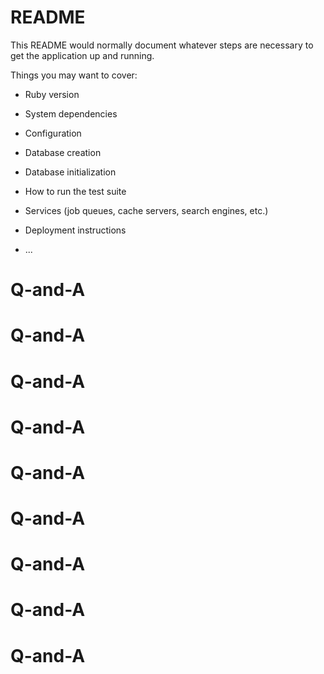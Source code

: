 # README

This README would normally document whatever steps are necessary to get the
application up and running.

Things you may want to cover:

* Ruby version

* System dependencies

* Configuration

* Database creation

* Database initialization

* How to run the test suite

* Services (job queues, cache servers, search engines, etc.)

* Deployment instructions

* ...
# Q-and-A
# Q-and-A
# Q-and-A
# Q-and-A
# Q-and-A
# Q-and-A
# Q-and-A
# Q-and-A
# Q-and-A
